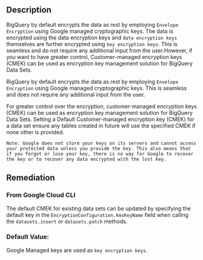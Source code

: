 ## Description

BigQuery by default encrypts the data as rest by employing `Envelope Encryption` using Google managed cryptographic keys. The data is encrypted using the data encryption keys and `data encryption keys` themselves are further encrypted using `key encryption keys`. This is seamless and do not require any additional input from the user.However, if you want to have greater control, Customer-managed encryption keys (CMEK) can be used as encryption key management solution for BigQuery Data Sets.

BigQuery by default encrypts the data as rest by employing `Envelope Encryption` using Google managed cryptographic keys. This is seamless and does not require any additional input from the user.

For greater control over the encryption, customer-managed encryption keys (CMEK) can be used as encryption key management solution for BigQuery Data Sets. Setting a Default Customer-managed encryption key (CMEK) for a data set ensure any tables created in future will use the specified CMEK if none other is provided.

```
Note: Google does not store your keys on its servers and cannot access your protected data unless you provide the key. This also means that if you forget or lose your key, there is no way for Google to recover the key or to recover any data encrypted with the lost key.
```

## Remediation

### From Google Cloud CLI

The default CMEK for existing data sets can be updated by specifying the default key in the `EncryptionConfiguration.kmsKeyName` field when calling the `datasets.insert` or `datasets.patch` methods.

### Default Value:

Google Managed keys are used as `key encryption keys`.
